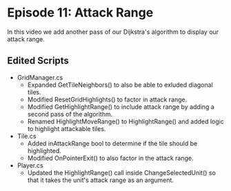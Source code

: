 # Episode 11: Attack Range

In this video we add another pass of our Dijkstra's algorithm to display our attack range.

## Edited Scripts
- GridManager.cs
  - Expanded GetTileNeighbors() to also be able to exluded diagonal tiles.
  - Modified ResetGridHighlights() to factor in attack range.
  - Modified GetHighlightRange() to include attack range by adding a second pass of the algorithm.
  - Renamed HighlightMoveRange() to HighlightRange() and added logic to highlight attackable tiles.
- Tile.cs
  - Added inAttackRange bool to determine if the tile should be highlighted.
  - Modified OnPointerExit() to also factor in the attack range.
- Player.cs
  - Updated the HighlightRange() call inside ChangeSelectedUnit() so that it takes the unit's attack range as an argument.